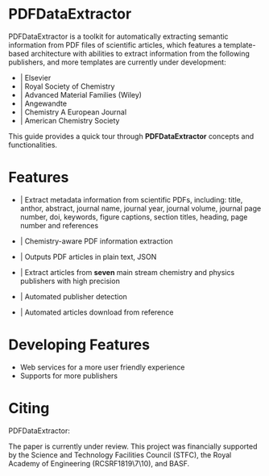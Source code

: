 PDFDataExtractor
================

PDFDataExtractor is a toolkit for automatically extracting semantic information from PDF files of scientific articles, which features a template-based architecture with abilities to extract information from the following publishers, and more templates are currently under development: 

* |  Elsevier
* | Royal Society of Chemistry
* | Advanced Material Families (Wiley)
* | Angewandte
* | Chemistry A European Journal
* | American Chemistry Society

This guide provides a quick tour through **PDFDataExtractor** concepts and functionalities.

Features
========
* |  Extract metadata information from scientific PDFs, including: title, anthor, abstract, journal name, journal year, journal volume, journal page number, doi, keywords, figure captions, section titles, heading, page number and references

* |  Chemistry-aware PDF information extraction

* |  Outputs PDF articles in plain text, JSON

* |  Extract articles from **seven** main stream chemistry and physics publishers with high precision

* |  Automated publisher detection

* |  Automated articles download from reference 


Developing Features
===================
* Web services for a more user friendly experience
* Supports for more publishers

Citing
======
PDFDataExtractor:

   The paper is currently under review. This project was financially supported by the Science and Technology Facilities Council (STFC), the Royal Academy of Engineering (RCSRF1819\7\10), and BASF.
   
   


